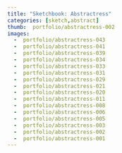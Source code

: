 ```yaml
---
title: "Sketchbook: Abstractress"
categories: [sketch,abstract]
thumb:  portfolio/abstractress-002
images:
  -  portfolio/abstractress-043
  -  portfolio/abstractress-041
  -  portfolio/abstractress-039
  -  portfolio/abstractress-034
  -  portfolio/abstractress-033
  -  portfolio/abstractress-031
  -  portfolio/abstractress-029
  -  portfolio/abstractress-021
  -  portfolio/abstractress-020
  -  portfolio/abstractress-011
  -  portfolio/abstractress-008
  -  portfolio/abstractress-006
  -  portfolio/abstractress-005
  -  portfolio/abstractress-003
  -  portfolio/abstractress-002
  -  portfolio/abstractress-001
---
```

